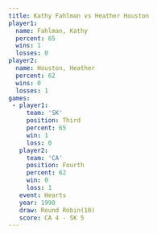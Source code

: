 ```yaml
---
title: Kathy Fahlman vs Heather Houston
player1:                
  name: Fahlman, Kathy  
  percent: 65           
  wins: 1               
  losses: 0             
player2:                
  name: Houston, Heather
  percent: 62           
  wins: 0               
  losses: 1             
games:
 - player1:         
     team: 'SK'     
     position: Third
     percent: 65    
     win: 1         
     loss: 0        
   player2:          
     team: 'CA'      
     position: Fourth
     percent: 62     
     win: 0          
     loss: 1         
   event: Hearts        
   year: 1990           
   draw: Round Robin(10)
   score: CA 4 - SK 5   
---
```

